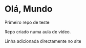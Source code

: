 # Olá, Mundo
 Primeiro repo de teste

 Repo criado numa aula de vídeo. 
 
 Linha adicionada directamente no site
